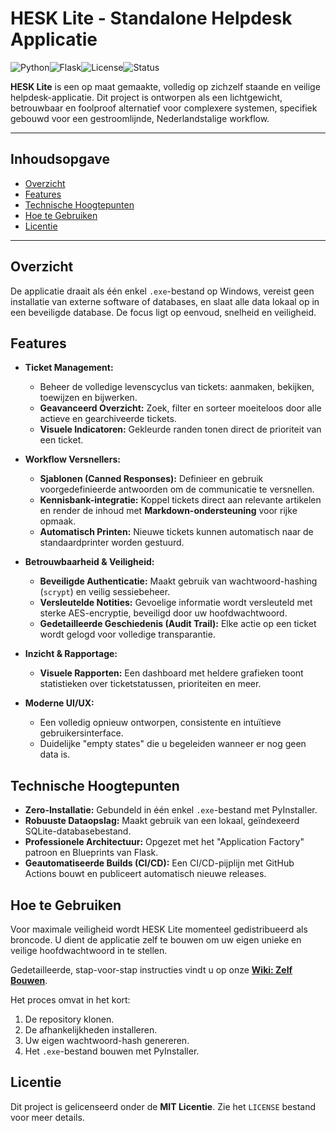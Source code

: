 # HESK Lite - Standalone Helpdesk Applicatie

![Python](https://img.shields.io/badge/Python-3.11-3776AB?logo=python)![Flask](https://img.shields.io/badge/Flask-3.1-000000?logo=flask)![License](https://img.shields.io/badge/License-MIT-yellow.svg)![Status](https://img.shields.io/badge/Status-Actieve%20Ontwikkeling-blue)

**HESK Lite** is een op maat gemaakte, volledig op zichzelf staande en veilige helpdesk-applicatie. Dit project is ontworpen als een lichtgewicht, betrouwbaar en foolproof alternatief voor complexere systemen, specifiek gebouwd voor een gestroomlijnde, Nederlandstalige workflow.

---

## Inhoudsopgave
*   [Overzicht](#overzicht)
*   [Features](#features)
*   [Technische Hoogtepunten](#technische-hoogtepunten)
*   [Hoe te Gebruiken](#hoe-te-gebruiken)
*   [Licentie](#licentie)

---

## Overzicht

De applicatie draait als één enkel `.exe`-bestand op Windows, vereist geen installatie van externe software of databases, en slaat alle data lokaal op in een beveiligde database. De focus ligt op eenvoud, snelheid en veiligheid.

## Features

*   **Ticket Management:**
    *   Beheer de volledige levenscyclus van tickets: aanmaken, bekijken, toewijzen en bijwerken.
    *   **Geavanceerd Overzicht:** Zoek, filter en sorteer moeiteloos door alle actieve en gearchiveerde tickets.
    *   **Visuele Indicatoren:** Gekleurde randen tonen direct de prioriteit van een ticket.

*   **Workflow Versnellers:**
    *   **Sjablonen (Canned Responses):** Definieer en gebruik voorgedefinieerde antwoorden om de communicatie te versnellen.
    *   **Kennisbank-integratie:** Koppel tickets direct aan relevante artikelen en render de inhoud met **Markdown-ondersteuning** voor rijke opmaak.
    *   **Automatisch Printen:** Nieuwe tickets kunnen automatisch naar de standaardprinter worden gestuurd.

*   **Betrouwbaarheid & Veiligheid:**
    *   **Beveiligde Authenticatie:** Maakt gebruik van wachtwoord-hashing (`scrypt`) en veilig sessiebeheer.
    *   **Versleutelde Notities:** Gevoelige informatie wordt versleuteld met sterke AES-encryptie, beveiligd door uw hoofdwachtwoord.
    *   **Gedetailleerde Geschiedenis (Audit Trail):** Elke actie op een ticket wordt gelogd voor volledige transparantie.

*   **Inzicht & Rapportage:**
    *   **Visuele Rapporten:** Een dashboard met heldere grafieken toont statistieken over ticketstatussen, prioriteiten en meer.

*   **Moderne UI/UX:**
    *   Een volledig opnieuw ontworpen, consistente en intuïtieve gebruikersinterface.
    *   Duidelijke "empty states" die u begeleiden wanneer er nog geen data is.

## Technische Hoogtepunten

*   **Zero-Installatie:** Gebundeld in één enkel `.exe`-bestand met PyInstaller.
*   **Robuuste Dataopslag:** Maakt gebruik van een lokaal, geïndexeerd SQLite-databasebestand.
*   **Professionele Architectuur:** Opgezet met het "Application Factory" patroon en Blueprints van Flask.
*   **Geautomatiseerde Builds (CI/CD):** Een CI/CD-pijplijn met GitHub Actions bouwt en publiceert automatisch nieuwe releases.

## Hoe te Gebruiken

Voor maximale veiligheid wordt HESK Lite momenteel gedistribueerd als broncode. U dient de applicatie zelf te bouwen om uw eigen unieke en veilige hoofdwachtwoord in te stellen.

Gedetailleerde, stap-voor-stap instructies vindt u op onze **[Wiki: Zelf Bouwen](https://github.com/ChaoticML/Hesk-Lite/wiki/Zelf-Bouwen)**.

Het proces omvat in het kort:
1.  De repository klonen.
2.  De afhankelijkheden installeren.
3.  Uw eigen wachtwoord-hash genereren.
4.  Het `.exe`-bestand bouwen met PyInstaller.

## Licentie

Dit project is gelicenseerd onder de **MIT Licentie**. Zie het `LICENSE` bestand voor meer details.
